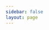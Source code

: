 ```yaml
---
sidebar: false
layout: page
---
```


<div id="root"></div>

<style>
  #root {
    width: 100%;
    height: 100%;
    display: flex;
    justify-content: center;
  }
  .cm-editor {
    padding: 0px 0px 10px 0px;
    width: 1000px;
    height: 100%;
    outline: 0 !important;
  }
  .ͼ2 .cm-gutters {
    background-color: transparent;
    border-width: 0 !important;
  }
</style>

<script setup>
  import { useData } from 'vitepress'
  import { onMounted, onUnmounted, watch } from 'vue';
  import { purrmd, purrmdTheme } from 'purrmd';
  import { EditorView } from '@codemirror/view';
  import { basicSetup } from 'codemirror';

  const documentText = __INIT_DOCUMENT_ZH;
  const { isDark } = useData();
  let view = null

  const createEditor = (isDarkMode) => {
    if (view) {
      view.destroy();
      view = null;
    }
    view = new EditorView({
      doc: documentText,
      parent: document.getElementById('root'),
      extensions: [
        basicSetup,
        EditorView.lineWrapping,
        purrmd({
          formattingDisplayMode: 'auto',
        }),
        purrmdTheme({
          mode: isDarkMode ? 'dark' : 'light',
        }),
      ],
    });
  }

  watch(isDark, (newVal) => {
    createEditor(newVal);
  })

  onMounted(() => {
    createEditor(isDark.value)
  });

  onUnmounted(() => {
    if (view) {
      view.destroy();
      view = null;
    }
  });
</script>

